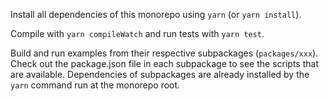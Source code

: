 Install all dependencies of this monorepo using `yarn` (or `yarn install`).

Compile with `yarn compileWatch` and run tests with `yarn test`.

Build and run examples from their respective subpackages (`packages/xxx`). Check out the package.json file in each subpackage to see the scripts that are available. Dependencies of subpackages are already installed by the `yarn` command run at the monorepo root.
